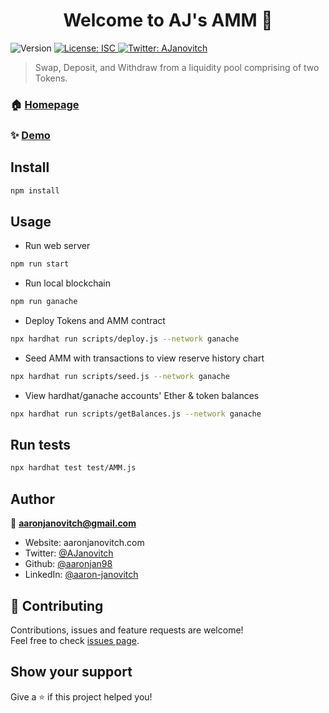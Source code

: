 <h1 align="center">Welcome to AJ's AMM 👋</h1>
<p>
  <img alt="Version" src="https://img.shields.io/badge/version-1.0.0-blue.svg?cacheSeconds=2592000" />
  <a href="#" target="_blank">
    <img alt="License: ISC" src="https://img.shields.io/badge/License-ISC-yellow.svg" />
  </a>
  <a href="https://twitter.com/AJanovitch" target="_blank">
    <img alt="Twitter: AJanovitch" src="https://img.shields.io/twitter/follow/AJanovitch.svg?style=social" />
  </a>
</p>

> Swap, Deposit, and Withdraw from a liquidity pool comprising of two Tokens.

### 🏠 [Homepage](https://github.com/aaronjan98/AMM)

### ✨ [Demo](https://firzv-niaaa-aaaad-qe2rq-cai.ic.fleek.co/)

## Install

```sh
npm install
```

## Usage

- Run web server

```sh
npm run start
```

- Run local blockchain

```sh
npm run ganache
```

- Deploy Tokens and AMM contract

```sh
npx hardhat run scripts/deploy.js --network ganache
```

- Seed AMM with transactions to view reserve history chart

```sh
npx hardhat run scripts/seed.js --network ganache
```

- View hardhat/ganache accounts' Ether & token balances

```sh
npx hardhat run scripts/getBalances.js --network ganache
```

## Run tests

```sh
npx hardhat test test/AMM.js
```

## Author

👤 **aaronjanovitch@gmail.com**

- Website: aaronjanovitch.com
- Twitter: [@AJanovitch](https://twitter.com/AJanovitch)
- Github: [@aaronjan98](https://github.com/aaronjan98)
- LinkedIn: [@aaron-janovitch](https://linkedin.com/in/aaron-janovitch)

## 🤝 Contributing

Contributions, issues and feature requests are welcome!<br />Feel free to check [issues page](https://github.com/aaronjan98/AMM/issues).

## Show your support

Give a ⭐️ if this project helped you!
